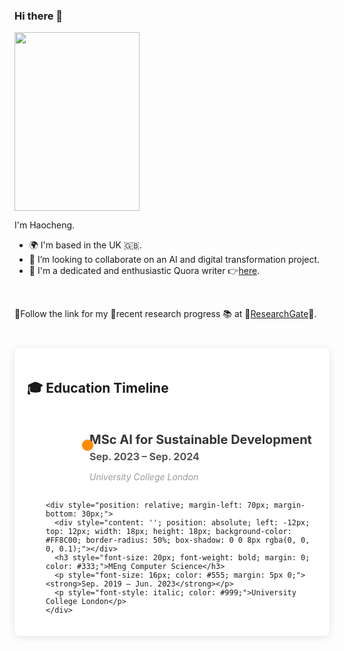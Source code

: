 ### Hi there 👋

<!-- add my profile image here -->
<image src="linkedin_profile.jpg" width="200" height="286" align="center" />
<br>

I'm Haocheng.

<ul>
  <li>🌍 I'm based in the UK 🇬🇧.</li>
  <li>👯 I’m looking to collaborate on an AI and digital transformation project.</li>
  <li>📝 I'm a dedicated and enthusiastic Quora writer 👉<a href="https://www.quora.com/profile/Haocheng-Lin-2">here</a>.</li>
</ul>
<br>

🌟Follow the link for my 🧪recent research progress 📚 at 🔗<a href="https://www.researchgate.net/profile/Haocheng-Lin-2">ResearchGate</a>🔗.
<br>

<div style="max-width: 800px; margin: 40px auto; padding: 20px; background-color: #fff; border-radius: 8px; box-shadow: 0 2px 12px rgba(0, 0, 0, 0.1);">
  
  ## 🎓 Education Timeline

  <div style="position: relative; padding-left: 30px; margin-top: 50px;">
    <div style="position: relative; margin-left: 70px; margin-bottom: 30px;">
      <div style="content: ''; position: absolute; left: -12px; top: 12px; width: 18px; height: 18px; background-color: #FF8C00; border-radius: 50%; box-shadow: 0 0 8px rgba(0, 0, 0, 0.1);"></div>
      <h3 style="font-size: 20px; font-weight: bold; margin: 0; color: #333;">MSc AI for Sustainable Development</h3>
      <p style="font-size: 16px; color: #555; margin: 5px 0;"><strong>Sep. 2023 – Sep. 2024</strong></p>
      <p style="font-style: italic; color: #999;">University College London</p>
    </div>
    
    <div style="position: relative; margin-left: 70px; margin-bottom: 30px;">
      <div style="content: ''; position: absolute; left: -12px; top: 12px; width: 18px; height: 18px; background-color: #FF8C00; border-radius: 50%; box-shadow: 0 0 8px rgba(0, 0, 0, 0.1);"></div>
      <h3 style="font-size: 20px; font-weight: bold; margin: 0; color: #333;">MEng Computer Science</h3>
      <p style="font-size: 16px; color: #555; margin: 5px 0;"><strong>Sep. 2019 – Jun. 2023</strong></p>
      <p style="font-style: italic; color: #999;">University College London</p>
    </div>
  </div>
  
</div>

<!--
**hlin863/hlin863** is a ✨ _special_ ✨ repository because its `README.md` (this file) appears on your GitHub profile.

Here are some ideas to get you started:

- 🔭 I’m currently working on ...
- 🌱 I’m currently learning ...
- 👯 I’m looking to collaborate on ...
- 🤔 I’m looking for help with ...
- 💬 Ask me about ...
- 📫 How to reach me: ...
- 😄 Pronouns: ...
- ⚡ Fun fact: ...
-->
